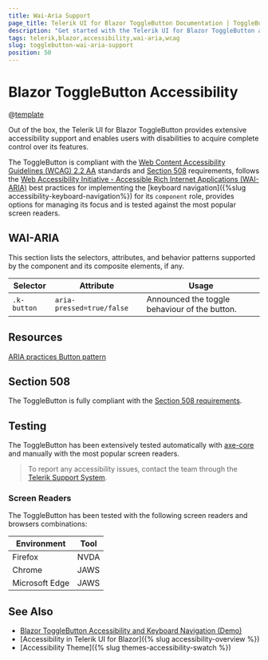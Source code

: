 ```yaml
---
title: Wai-Aria Support
page_title: Telerik UI for Blazor ToggleButton Documentation | ToggleButton Accessibility
description: "Get started with the Telerik UI for Blazor ToggleButton and learn about its accessibility support for WAI-ARIA, Section 508, and WCAG 2.2."
tags: telerik,blazor,accessibility,wai-aria,wcag
slug: togglebutton-wai-aria-support 
position: 50 
---
```


# Blazor ToggleButton Accessibility

@[template](/_contentTemplates/common/parameters-table-styles.md#table-layout)



Out of the box, the Telerik UI for Blazor ToggleButton provides extensive accessibility support and enables users with disabilities to acquire complete control over its features.


The ToggleButton is compliant with the [Web Content Accessibility Guidelines (WCAG) 2.2 AA](https://www.w3.org/TR/WCAG22/) standards and [Section 508](https://www.section508.gov/) requirements, follows the [Web Accessibility Initiative - Accessible Rich Internet Applications (WAI-ARIA)](https://www.w3.org/WAI/ARIA/apg/) best practices for implementing the [keyboard navigation]({%slug accessibility-keyboard-navigation%}) for its `component` role, provides options for managing its focus and is tested against the most popular screen readers.

## WAI-ARIA


This section lists the selectors, attributes, and behavior patterns supported by the component and its composite elements, if any.

| Selector | Attribute | Usage |
| -------- | --------- | ----- |
| `.k-button` | `aria-pressed=true/false` | Announced the toggle behaviour of the button. |

## Resources

[ARIA practices Button pattern](https://www.w3.org/WAI/ARIA/apg/patterns/button/)

## Section 508


The ToggleButton is fully compliant with the [Section 508 requirements](http://www.section508.gov/).

## Testing


The ToggleButton has been extensively tested automatically with [axe-core](https://github.com/dequelabs/axe-core) and manually with the most popular screen readers.

> To report any accessibility issues, contact the team through the [Telerik Support System](https://www.telerik.com/account/support-center).

### Screen Readers


The ToggleButton has been tested with the following screen readers and browsers combinations:

| Environment | Tool |
| ----------- | ---- |
| Firefox | NVDA |
| Chrome | JAWS |
| Microsoft Edge | JAWS |



## See Also

* [Blazor ToggleButton Accessibility and Keyboard Navigation (Demo)](https://demos.telerik.com/blazor-ui/togglebutton/keyboard-navigation)
* [Accessibility in Telerik UI for Blazor]({% slug accessibility-overview %})
* [Accessibility Theme]({% slug themes-accessibility-swatch %})